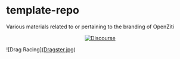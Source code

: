 # template-repo
Various materials related to or pertaining to the branding of OpenZiti

<p align="center">
  
  <a href="https://openziti.discourse.group/">
    <img src="https://img.shields.io/discourse/users?server=https%3A%2F%2Fopenziti.discourse.group" alt="Discourse">
  </a>
  
![Drag Racing][(Dragster.jpg](https://img.shields.io/discourse/users?server=https%3A%2F%2Fopenziti.discourse.group))
  
</p>

